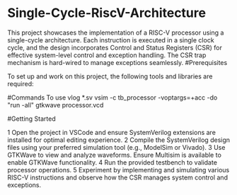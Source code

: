 # Single-Cycle-RiscV-Architecture
This project showcases the implementation of a RISC-V processor using a single-cycle architecture. Each instruction is executed in a single clock cycle, and the design incorporates Control and Status Registers (CSR) for effective system-level control and exception handling. The CSR trap mechanism is hard-wired to manage exceptions seamlessly.
#Prerequisites

To set up and work on this project, the following tools and libraries are required:

#Commands To use
vlog *.sv
vsim -c tb_processor -voptargs=+acc -do "run -all"
gtkwave processor.vcd

#Getting Started

1 Open the project in VSCode and ensure SystemVerilog extensions are installed for optimal editing experience.
2 Compile the SystemVerilog design files using your preferred simulation tool (e.g., ModelSim or Vivado).
3 Use GTKWave to view and analyze waveforms. Ensure Multisim is available to enable GTKWave functionality.
4 Run the provided testbench to validate processor operations.
5 Experiment by implementing and simulating various RISC-V instructions and observe how the CSR manages system control and exceptions.
